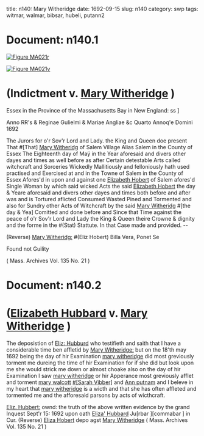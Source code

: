 title: n140: Mary Witheridge
date: 1692-09-15
slug: n140
category: swp
tags: witmar, walmar, bibsar, hubeli, putann2




<div markdown class="doc" id="n140.1">

# Document: n140.1



<span markdown class="figure">[![Figure MA021r](archives/MA135/small/MA021r.jpg)](archives/MA135/large/MA021r.jpg)</span>



<span markdown class="figure">[![Figure MA021v](archives/MA135/small/MA021v.jpg)](archives/MA135/large/MA021v.jpg)</span>


# (Indictment v. [Mary Witheridge](/tag/witmar.html) )

Essex in the Province of the Massachusetts Bay in New England: ss ] 

Anno RR's & Reginae Gulielmi & Mariae Angliae &c Quarto Annoq'e Domini 1692 

The Jurors for o'r Sov'r Lord and Lady. the King and Queen doe present That #[That] [Mary Witheridg](/tag/witmar.html) of Salem Village Alias Salem in the County of Essex The Eighteenth day of Maÿ in the Year aforesaid and divers other dayes and times as well before as after Certain detestable Arts called witchcraft and Sorceries Wickedly Mallitiously and felloniously hath used practised and Exercised at and in the Towne of Salem in the County of Essex Afores'd in upon and against one [Elizabeth Hobert](/tag/hubeli.html) of Salem afores'd Single Woman by which said wicked Acts the said [Elizabeth Hobert](/tag/hubeli.html) the day & Yeare aforesaid and divers other dayes and times both before and after was and is Tortured aflicted Consumed Wasted Pined and Tormented and also for Sundry other Acts of Witchcraft by the said [Mary Witheridg](/tag/witmar.html) #[the day & Yea] Comitted and done before and Since that Time against the peace of o'r Sov'r Lord and Lady the King & Queen theire Crowne & dignity and the forme in the #(Stat) Stattute. In that Case made and provided. --

(Reverse) [Mary Witheridg:](/tag/witmar.html) #(Eliz Hobert) Billa Vera, Ponet Se

Found not Guility 

( Mass. Archives Vol. 135 No. 21 )


</div>



<div markdown class="doc" id="n140.2">

# Document: n140.2


# ([Elizabeth Hubbard](/tag/hubeli.html) v. [Mary Witheridge](/tag/witmar.html) )

The deposistion of [Eliz: Hubburd](/tag/hubeli.html) who testifieth and saith that I have a considerable time ben affletid by [Mary Witheridge:](/tag/witmar.html) but on the 18'th may 1692 being the day of hir Examination [mary witheridge](/tag/witmar.html) did most greviously torment me dureing the time of hir Examination for if she did but look upon me she would strick me down or almost choake also on the day of hir Examination I saw [mary witheridge](/tag/witmar.html) or hir Apperance most greviously afflet and torment [mary walcott](/tag/walmar.html) [#[Sarah Vibber]](/tag/bibsar.html) and [Ann putnam](/tag/putann2.html) and I beleve in my heart that [mary witheridge](/tag/witmar.html) is a wicth and that she has often affleted and tormented me and the afforesaid parsons by acts of wicthcraft.

[Eliz. Hubbert:](/tag/hubeli.html) ownd: the truth of the above written evidence by the grand Inquest Sept'r 15: 1692 upon oath
[Eliza' Hubbard](/tag/hubeli.html) Ju[rbar ][commabar ] in Cur.  (Reverse) [Eliza Hobert](/tag/hubeli.html) depo agst [Mary Witheridge](/tag/witmar.html) ( Mass. Archives Vol. 135 No. 21 )

</div>

